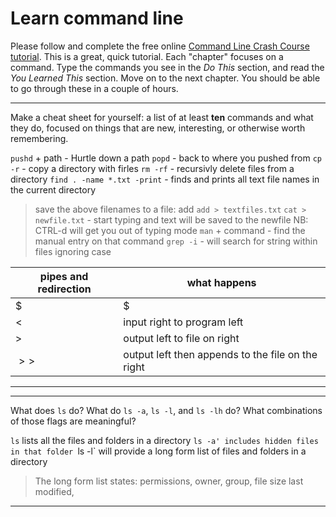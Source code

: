 # Learn command line

Please follow and complete the free online [Command Line Crash Course
tutorial](http://cli.learncodethehardway.org/book/). This is a great,
quick tutorial. Each "chapter" focuses on a command. Type the commands
you see in the _Do This_ section, and read the _You Learned This_
section. Move on to the next chapter. You should be able to go through
these in a couple of hours.


---

Make a cheat sheet for yourself: a list of at least **ten** commands and what they do, focused on things that are new, interesting, or otherwise worth remembering.

`pushd` + path  - Hurtle down a path
`popd` - back to where you pushed from
`cp -r` - copy a directory with firles
`rm -rf` - recursivly delete files from a directory
`find . -name *.txt -print` - finds and prints all text file names in the current directory
> save the above filenames to a file: add `add > textfiles.txt`
`cat > newfile.txt` - start typing and text will be saved to the newfile
> NB: CTRL-d will get you out of typing mode
`man` + command - find the manual entry on that command
`grep -i` - will search for string within files ignoring case

pipes and redirection |what happens
--------------------- | -----------
$|$ | output left to right command
$<$ | input right to program left
$>$ | output left to file on right
$>>$ | output left then appends to the file on the right 


---


---

What does `ls` do? What do `ls -a`, `ls -l`, and `ls -lh` do? What combinations of those flags are meaningful?

`ls` lists all the files and folders in a directory
`ls -a' includes hidden files in that folder
`ls -l` will provide a long form list of files and folders in a directory
> The long form list states: permissions, owner, group, file size last modified,  

---

